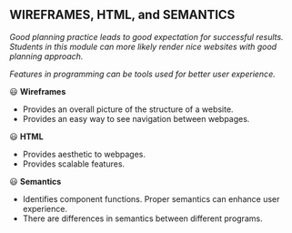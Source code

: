 ## **WIREFRAMES, HTML, and SEMANTICS**

*Good planning practice leads to good expectation for successful results. Students in this module can more likely render nice websites with good planning approach.* 

*Features in programming can be tools used for better user experience.* 

:smiley: **Wireframes**

* Provides an overall picture of the structure of a website.
* Provides an easy way to see navigation between webpages.

:smiley: **HTML**

* Provides aesthetic to webpages.
* Provides scalable features.

:smiley: **Semantics**

* Identifies component functions. Proper semantics can enhance user experience. 
* There are differences in semantics between different programs.